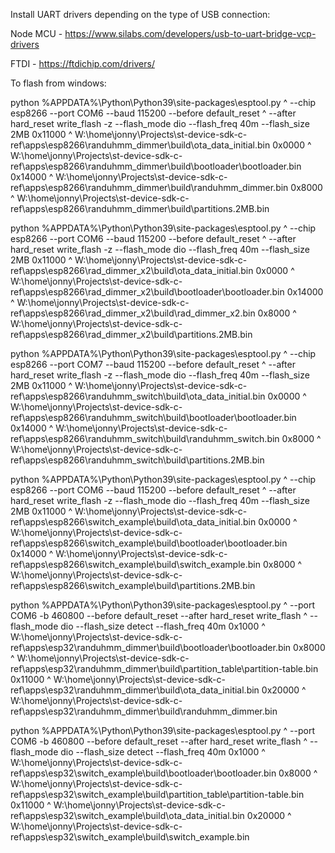 
Install UART drivers depending on the type of USB connection:

Node MCU - https://www.silabs.com/developers/usb-to-uart-bridge-vcp-drivers

FTDI - https://ftdichip.com/drivers/

To flash from windows:

python %APPDATA%\Python\Python39\site-packages\esptool.py ^
--chip esp8266 --port COM6 --baud 115200 --before default_reset ^
--after hard_reset write_flash -z --flash_mode dio --flash_freq 40m --flash_size 2MB 0x11000 ^
W:\home\jonny\Projects\st-device-sdk-c-ref\apps\esp8266\randuhmm_dimmer\build\ota_data_initial.bin 0x0000 ^
W:\home\jonny\Projects\st-device-sdk-c-ref\apps\esp8266\randuhmm_dimmer\build\bootloader\bootloader.bin 0x14000 ^
W:\home\jonny\Projects\st-device-sdk-c-ref\apps\esp8266\randuhmm_dimmer\build\randuhmm_dimmer.bin 0x8000 ^
W:\home\jonny\Projects\st-device-sdk-c-ref\apps\esp8266\randuhmm_dimmer\build\partitions.2MB.bin

python %APPDATA%\Python\Python39\site-packages\esptool.py ^
--chip esp8266 --port COM6 --baud 115200 --before default_reset ^
--after hard_reset write_flash -z --flash_mode dio --flash_freq 40m --flash_size 2MB 0x11000 ^
W:\home\jonny\Projects\st-device-sdk-c-ref\apps\esp8266\rad_dimmer_x2\build\ota_data_initial.bin 0x0000 ^
W:\home\jonny\Projects\st-device-sdk-c-ref\apps\esp8266\rad_dimmer_x2\build\bootloader\bootloader.bin 0x14000 ^
W:\home\jonny\Projects\st-device-sdk-c-ref\apps\esp8266\rad_dimmer_x2\build\rad_dimmer_x2.bin 0x8000 ^
W:\home\jonny\Projects\st-device-sdk-c-ref\apps\esp8266\rad_dimmer_x2\build\partitions.2MB.bin

python %APPDATA%\Python\Python39\site-packages\esptool.py ^
--chip esp8266 --port COM7 --baud 115200 --before default_reset ^
--after hard_reset write_flash -z --flash_mode dio --flash_freq 40m --flash_size 2MB 0x11000 ^
W:\home\jonny\Projects\st-device-sdk-c-ref\apps\esp8266\randuhmm_switch\build\ota_data_initial.bin 0x0000 ^
W:\home\jonny\Projects\st-device-sdk-c-ref\apps\esp8266\randuhmm_switch\build\bootloader\bootloader.bin 0x14000 ^
W:\home\jonny\Projects\st-device-sdk-c-ref\apps\esp8266\randuhmm_switch\build\randuhmm_switch.bin 0x8000 ^
W:\home\jonny\Projects\st-device-sdk-c-ref\apps\esp8266\randuhmm_switch\build\partitions.2MB.bin

python %APPDATA%\Python\Python39\site-packages\esptool.py ^
--chip esp8266 --port COM6 --baud 115200 --before default_reset ^
--after hard_reset write_flash -z --flash_mode dio --flash_freq 40m --flash_size 2MB 0x11000 ^
W:\home\jonny\Projects\st-device-sdk-c-ref\apps\esp8266\switch_example\build\ota_data_initial.bin 0x0000 ^
W:\home\jonny\Projects\st-device-sdk-c-ref\apps\esp8266\switch_example\build\bootloader\bootloader.bin 0x14000 ^
W:\home\jonny\Projects\st-device-sdk-c-ref\apps\esp8266\switch_example\build\switch_example.bin 0x8000 ^
W:\home\jonny\Projects\st-device-sdk-c-ref\apps\esp8266\switch_example\build\partitions.2MB.bin


python %APPDATA%\Python\Python39\site-packages\esptool.py ^
--port COM6 -b 460800 --before default_reset --after hard_reset write_flash ^
--flash_mode dio --flash_size detect --flash_freq 40m 0x1000 ^
W:\home\jonny\Projects\st-device-sdk-c-ref\apps\esp32\randuhmm_dimmer\build\bootloader\bootloader.bin 0x8000 ^
W:\home\jonny\Projects\st-device-sdk-c-ref\apps\esp32\randuhmm_dimmer\build\partition_table\partition-table.bin 0x11000 ^
W:\home\jonny\Projects\st-device-sdk-c-ref\apps\esp32\randuhmm_dimmer\build\ota_data_initial.bin 0x20000 ^
W:\home\jonny\Projects\st-device-sdk-c-ref\apps\esp32\randuhmm_dimmer\build\randuhmm_dimmer.bin


python %APPDATA%\Python\Python39\site-packages\esptool.py ^
--port COM6 -b 460800 --before default_reset --after hard_reset write_flash ^
--flash_mode dio --flash_size detect --flash_freq 40m 0x1000 ^
W:\home\jonny\Projects\st-device-sdk-c-ref\apps\esp32\switch_example\build\bootloader\bootloader.bin 0x8000 ^
W:\home\jonny\Projects\st-device-sdk-c-ref\apps\esp32\switch_example\build\partition_table\partition-table.bin 0x11000 ^
W:\home\jonny\Projects\st-device-sdk-c-ref\apps\esp32\switch_example\build\ota_data_initial.bin 0x20000 ^
W:\home\jonny\Projects\st-device-sdk-c-ref\apps\esp32\switch_example\build\switch_example.bin
